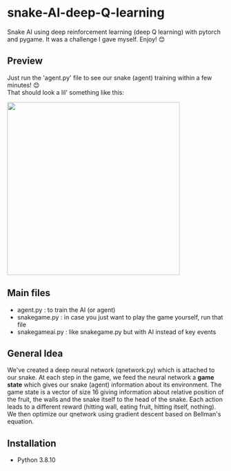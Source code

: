 # snake-AI-deep-Q-learning
Snake AI using deep reinforcement learning (deep Q learning) with pytorch and pygame. It was a challenge I gave myself. Enjoy! :blush:

## Preview 

Just run the 'agent.py' file to see our snake (agent) training within a few minutes! :blush: <br/>
That should look a lil' something like this: 

<img src="https://user-images.githubusercontent.com/62900180/187643756-457e874a-85a9-4fd9-bba5-f750499b2135.gif" height="400">

## Main files
- agent.py : to train the AI (or agent) 
- snakegame.py : in case you just want to play the game yourself, run that file 
- snakegameai.py : like snakegame.py but with AI instead of key events 

## General Idea 
We've created a deep neural network (qnetwork.py) which is attached to our snake. At each step in the game, we feed the neural network a **game state** which gives our snake (agent) information about its environment. The game state is a vector of size 16 giving information about relative position of the fruit, the walls and the snake itself to the head of the snake. Each action leads to a different reward (hitting wall, eating fruit, hitting itself, nothing). We then optimize our qnetwork using gradient descent based on Bellman's equation. 

## Installation  

- Python 3.8.10
